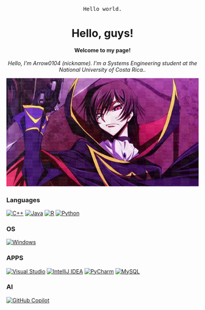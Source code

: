 

<p align="center">
	<samp>Hello world.</samp>
</p>

<h1 align="center">Hello, guys!</h1>

<p align="center">
	<b>Welcome to my page!</b><br><br>
	<i>
		Hello, I'm Arrow0104 (nickname). I'm a Systems Engineering student at the National University of Costa Rica..<br>
	</i>
</p>

<p align="center">
	<img src="https://github.com/Arrow0104/Arrow0104/blob/main/banner.jpg" alt="Banner" />
</p>

<!-- Badges and info -->
### Languages
[![C++](https://img.shields.io/badge/c++-black?style=for-the-badge&logo=cplusplus)](https://github.com/Arrow0104)
[![Java](https://img.shields.io/badge/java-%23ED8B00.svg?style=for-the-badge&logo=openjdk&logoColor=white)](https://github.com/Arrow0104)
[![R](https://img.shields.io/badge/r-%23276DC3.svg?style=for-the-badge&logo=r&logoColor=white)](https://github.com/Arrow0104)
[![Python](https://img.shields.io/badge/python-3776AB.svg?style=for-the-badge&logo=python&logoColor=white)](https://github.com/Arrow0104)
### OS
[![Windows](https://img.shields.io/badge/Windows-black?style=for-the-badge&logo=Windows)](https://github.com/Arrow0104)
### APPS
[![Visual Studio](https://img.shields.io/badge/Visual%20Studio-5C2D91.svg?style=for-the-badge&logo=visual-studio&logoColor=white)](https://github.com/Arrow0104)
[![IntelliJ IDEA](https://img.shields.io/badge/IntelliJ%20IDEA-000000.svg?style=for-the-badge&logo=intellij-idea&logoColor=white)](https://github.com/Arrow0104)
[![PyCharm](https://img.shields.io/badge/PyCharm-000000.svg?style=for-the-badge&logo=pycharm&logoColor=white)](https://github.com/Arrow0104)
[![MySQL](https://img.shields.io/badge/mysql-4479A1.svg?style=for-the-badge&logo=mysql&logoColor=white)](https://github.com/Arrow0104)
### AI
[![GitHub Copilot](https://img.shields.io/badge/github_copilot-8957E5?style=for-the-badge&logo=github-copilot&logoColor=white)](https://github.com/Arrow0104)
